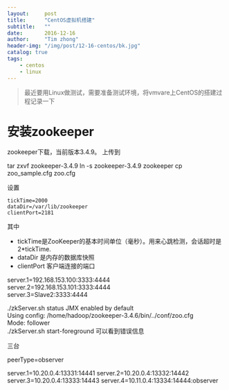 ```yaml
---
layout:     post
title:      "CentOS虚拟机搭建"
subtitle:   ""
date:       2016-12-16
author:     "Tim zhong"
header-img: "/img/post/12-16-centos/bk.jpg"
catalog: true
tags:
    - centos
    - linux
---
```


> 最近要用Linux做测试，需要准备测试环境，将vmvare上CentOS的搭建过程记录一下

#  安装zookeeper

zookeeper下载，当前版本3.4.9。 上传到

tar zxvf  zookeeper-3.4.9
ln -s zookeeper-3.4.9 zookeeper
cp zoo_sample.cfg  zoo.cfg

设置

``` consle
tickTime=2000
dataDir=/var/lib/zookeeper
clientPort=2181
```
其中

* tickTime是ZooKeeper的基本时间单位（毫秒）。用来心跳检测，会话超时是2*tickTime.
* dataDir 是内存的数据库快照
* clientPort 客户端连接的端口


server.1=192.168.153.100:3333:4444  
server.2=192.168.153.101:3333:4444  
server.3=Slave2:3333:4444  


./zkServer.sh status
JMX enabled by default  
Using config: /home/hadoop/zookeeper-3.4.6/bin/../conf/zoo.cfg  
Mode: follower  
./zkServer.sh start-foreground 可以看到错误信息

三台

peerType=observer

server.1=10.20.0.4:13331:14441
server.2=10.20.0.4:13332:14442
server.3=10.20.0.4:13333:14443
server.4=10.11.0.4:13334:14444:observer